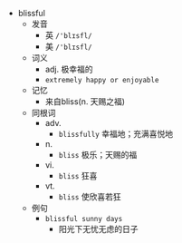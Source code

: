 - blissful
  - 发音
    - 英 `/'blɪsfl/`
    - 美 `/'blɪsfl/`
  - 词义
    - adj. 极幸福的
    - `extremely happy or enjoyable`
  - 记忆
    - 来自bliss(n. 天赐之福)
  - 同根词
    - adv.
      - `blissfully` 幸福地；充满喜悦地
    - n.
      - `bliss` 极乐；天赐的福
    - vi.
      - `bliss` 狂喜
    - vt.
      - `bliss` 使欣喜若狂
  - 例句
    - `blissful sunny days`
      - 阳光下无忧无虑的日子

